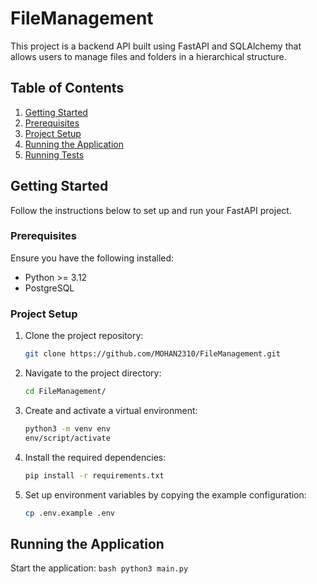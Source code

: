 # FileManagement
This project is a backend API built using FastAPI and SQLAlchemy that allows users to manage files and folders in a hierarchical structure. 

## Table of Contents

1. [Getting Started](#getting-started)
2. [Prerequisites](#prerequisites)
3. [Project Setup](#project-setup)
4. [Running the Application](#running-the-application)
5. [Running Tests](#running-tests)

## Getting Started
Follow the instructions below to set up and run your FastAPI project.

### Prerequisites
Ensure you have the following installed:

- Python >= 3.12
- PostgreSQL

### Project Setup
1. Clone the project repository:
    ```bash
    git clone https://github.com/MOHAN2310/FileManagement.git
    ```
   
2. Navigate to the project directory:
    ```bash
    cd FileManagement/
    ```

3. Create and activate a virtual environment:
    ```bash
    python3 -m venv env
    env/script/activate
    ```

4. Install the required dependencies:
    ```bash
    pip install -r requirements.txt
    ```

5. Set up environment variables by copying the example configuration:
    ```bash
    cp .env.example .env
    ```


## Running the Application
Start the application:
    ```bash
    python3 main.py
    ```


